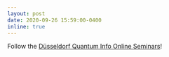 ```yaml
---
layout: post
date: 2020-09-26 15:59:00-0400
inline: true
---
```


Follow the <a href="https://www.tp3.hhu.de/duesseldorf-quantum-info-online-seminars.html">D&uuml;sseldorf Quantum Info Online Seminars</a>!



